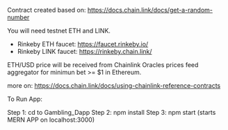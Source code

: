 Contract created based on: https://docs.chain.link/docs/get-a-random-number

You will need testnet ETH and LINK.

- Rinkeby ETH faucet: https://faucet.rinkeby.io/
- Rinkeby LINK faucet: https://rinkeby.chain.link/

ETH/USD price will be received from Chainlink Oracles
prices feed aggregator for minimun bet >= $1 in Ethereum.

more on: https://docs.chain.link/docs/using-chainlink-reference-contracts


To Run App:

Step 1: cd to Gambling_Dapp
Step 2: npm install
Step 3: npm start (starts MERN APP on localhost:3000)
